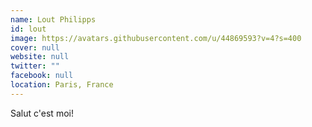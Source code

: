 ```yaml
---
name: Lout Philipps
id: lout
image: https://avatars.githubusercontent.com/u/44869593?v=4?s=400
cover: null
website: null
twitter: ""
facebook: null
location: Paris, France
---
```

Salut c'est moi!